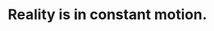 ---
title: Reality is in constant motion.
tags: motion TMWT truth inspection mindfulness
star: true
---